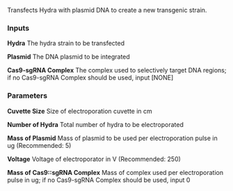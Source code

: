 Transfects Hydra with plasmid DNA to create a new transgenic strain.

### Inputs

**Hydra** The hydra strain to be transfected

**Plasmid** The DNA plasmid to be integrated

**Cas9-sgRNA Complex** The complex used to selectively target DNA regions; if no Cas9-sgRNA Complex should be used, input [NONE]

### Parameters

**Cuvette Size** Size of electroporation cuvette in cm

**Number of Hydra** Total number of hydra to be electroporated

**Mass of Plasmid** Mass of plasmid to be used per electroporation pulse in ug (Recommended: 5)

**Voltage** Voltage of electroporator in V (Recommended: 250)

**Mass of Cas9::sgRNA Complex** Mass of complex used per electroporation pulse in ug; if no Cas9-sgRNA Complex should be used, input 0
